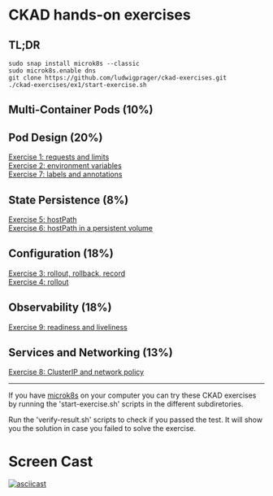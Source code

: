 # CKAD hands-on exercises

## TL;DR
```
sudo snap install microk8s --classic
sudo microk8s.enable dns
git clone https://github.com/ludwigprager/ckad-exercises.git
./ckad-exercises/ex1/start-exercise.sh 
```

## Multi-Container Pods (10%)
## Pod Design (20%)
[Exercise 1: requests and limits](./ex1/)  
[Exercise 2: environment variables](./ex2/)  
[Exercise 7: labels and annotations](./ex7/)  
## State Persistence (8%)
[Exercise 5: hostPath](./ex5/)  
[Exercise 6: hostPath in a persistent volume](./ex6/)  
## Configuration (18%)
[Exercise 3: rollout, rollback, record](./ex3/)  
[Exercise 4: rollout](./ex4/)  
## Observability (18%)
[Exercise 9: readiness and liveliness](./ex9/)  
## Services and Networking (13%)
[Exercise 8: ClusterIP and network policy](./ex8/)  

---

If you have [microk8s](https://microk8s.io/) on your computer you can try these CKAD
exercises by running the 'start-exercise.sh' scripts in the different subdiretories.  

Run the 'verify-result.sh' scripts to check if you passed the test.
It will show you the solution in case you failed to solve the exercise.

# Screen Cast
[![asciicast](ex1/ex1.png)](https://asciinema.org/a/404891)
